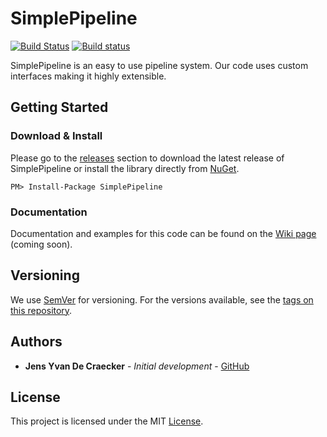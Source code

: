 # SimplePipeline
[![Build Status](https://travis-ci.org/JensYvanDeCraecker/SimplePipeline.svg?branch=master)](https://travis-ci.org/JensYvanDeCraecker/SimplePipeline)
[![Build status](https://ci.appveyor.com/api/projects/status/075htx0xlbjaraue?svg=true)](https://ci.appveyor.com/project/JensYvanDeCraecker/simplepipeline)

SimplePipeline is an easy to use pipeline system. Our code uses custom interfaces making it highly extensible.

## Getting Started

### Download & Install

Please go to the [releases](https://github.com/JensYvanDeCraecker/SimplePipeline/releases) section to download the latest release of SimplePipeline or install the library directly from [NuGet](https://www.nuget.org/packages/SimplePipeline/).

```
PM> Install-Package SimplePipeline
```

### Documentation

Documentation and examples for this code can be found on the [Wiki page](https://github.com/JensYvanDeCraecker/SimplePipeline/wiki) (coming soon).

## Versioning

We use [SemVer](http://semver.org/) for versioning. For the versions available, see the [tags on this repository](https://github.com/JensYvanDeCraecker/SimplePipeline/tags).

## Authors

* **Jens Yvan De Craecker** - *Initial development* - [GitHub](https://github.com/JensYvanDeCraecker/)

## License

This project is licensed under the MIT [License](LICENSE.txt).
